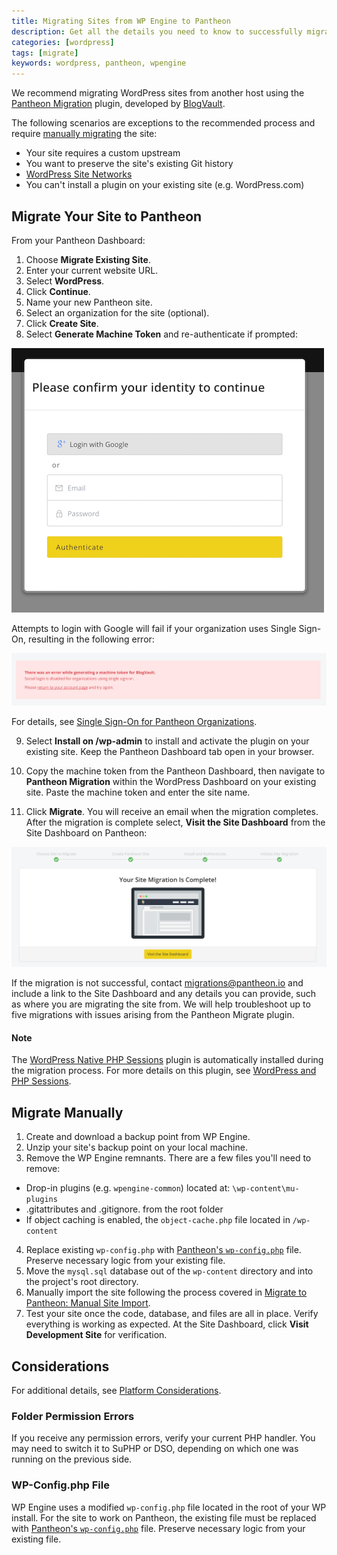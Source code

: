 ```yaml
---
title: Migrating Sites from WP Engine to Pantheon
description: Get all the details you need to know to successfully migrate your site away from WP Engine.
categories: [wordpress]
tags: [migrate]
keywords: wordpress, pantheon, wpengine
---
```

We recommend migrating WordPress sites from another host using the [Pantheon Migration](https://wordpress.org/plugins/bv-pantheon-migration/) plugin, developed by [BlogVault](https://blogvault.net/).

The following scenarios are exceptions to the recommended process and require [manually migrating](/docs/manual-import) the site:

- Your site requires a custom upstream
- You want to preserve the site's existing Git history
- [WordPress Site Networks](/docs/migrate-wordpress-site-networks)
- You can't install a plugin on your existing site (e.g. WordPress.com)


## Migrate Your Site to Pantheon

From your Pantheon Dashboard:

1. Choose **Migrate Existing Site**.
2. Enter your current website URL.
3. Select **WordPress**.
4. Click **Continue**.
5. Name your new Pantheon site.
6. Select an organization for the site (optional).
7. Click **Create Site**.
8. Select **Generate Machine Token** and re-authenticate if prompted:

 ![Authentication BlogVault migration](/source/docs/assets/images/migration-authentication-prompt.png)

  Attempts to login with Google will fail if your organization uses Single Sign-On, resulting in the following error:

 ![Migration Authentication Error](/source/docs/assets/images/migration-authentication-error.png)

 For details, see [Single Sign-On for Pantheon Organizations](/docs/sso-organizations/#troubleshooting).

9. Select **Install on /wp-admin** to install and activate the plugin on your existing site. Keep the Pantheon Dashboard tab open in your browser.

10. Copy the machine token from the Pantheon Dashboard, then navigate to **Pantheon Migration** within the WordPress Dashboard on your existing site. Paste the machine token and enter the site name.

11. Click **Migrate**. You will receive an email when the migration completes. After the migration is complete select, **Visit the Site Dashboard** from the Site Dashboard on Pantheon:

 ![Successful Migration BlogVault](/source/docs/assets/images/successful-site-migration-complete-blogvault.png)

If the migration is not successful, contact <migrations@pantheon.io> and include a link to the Site Dashboard and any details you can provide, such as where you are migrating the site from. We will help troubleshoot up to five migrations with issues arising from the Pantheon Migrate plugin.

<div class="alert alert-info" role="alert">
<h4>Note</h4>  
The <a href="https://wordpress.org/plugins/wp-native-php-sessions/">WordPress Native PHP Sessions</a> plugin is automatically installed during the migration process. For more details on this plugin, see <a href="/docs/wordpress-sessions/">WordPress and PHP Sessions</a>.
</div>

## Migrate Manually

1. Create and download a backup point from WP Engine.
2. Unzip your site's backup point on your local machine.
3. Remove the WP Engine remnants. There are a few files you'll need to remove:
  - Drop-in plugins (e.g. `wpengine-common`) located at: `\wp-content\mu-plugins`
  - .gitattributes and .gitignore. from the root folder
  - If object caching is enabled, the `object-cache.php` file located in `/wp-content`
4. Replace existing `wp-config.php` with [Pantheon's `wp-config.php`](https://github.com/pantheon-systems/wordpress/blob/master/wp-config.php) file. Preserve necessary logic from your existing file.
5. Move the `mysql.sql` database out of the `wp-content` directory and into the project's root directory.
6. Manually import the site following the process covered in [Migrate to Pantheon: Manual Site Import](/docs/manual-import).
8. Test your site once the code, database, and files are all in place. Verify everything is working as expected. At the Site Dashboard, click **Visit Development Site** for verification.

## Considerations
For additional details, see [Platform Considerations](/docs/platform-considerations).
### Folder Permission Errors
If you receive any permission errors, verify your current PHP handler. You may need to switch it to SuPHP or DSO, depending on which one was running on the previous side.

### WP-Config.php File
WP Engine uses a modified `wp-config.php` file located in the root of your WP install. For the site to work on Pantheon, the existing file must be replaced with [Pantheon's `wp-config.php`](https://github.com/pantheon-systems/wordpress/blob/master/wp-config.php) file. Preserve necessary logic from your existing file.
